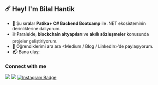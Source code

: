 ## ☄️ Hey! I'm Bilal Hantik

- 🔧 Şu sıralar **Patika+ C# Backend Bootcamp** ile .NET ekosisteminin derinliklerine dalıyorum.  
- ⛓️ Paralelde, **blockchain altyapıları** ve **akıllı sözleşmeler** konusunda projeler geliştiriyorum.  
- 📝 Öğrendiklerimi ara ara <Medium / Blog / LinkedIn>’de paylaşıyorum.  
- 📬 Bana ulaş: <e-postan>  

### Connect with me
<a href="mailto:<e-postan>"><img src="https://img.shields.io/badge/E-posta-D14836?style=for-the-badge&logo=gmail&logoColor=white" /></a>
<a href="https://www.linkedin.com/in/"><img src="https://img.shields.io/badge/LinkedIn-0A66C2?style=for-the-badge&logo=linkedin&logoColor=white" /></a>
<a href="https://instagram.com/bilalhantik/">
  <img src="https://img.shields.io/badge/Instagram-E4405F?style=for-the-badge&logo=instagram&logoColor=white" alt="Instagram Badge"/>
</a>
